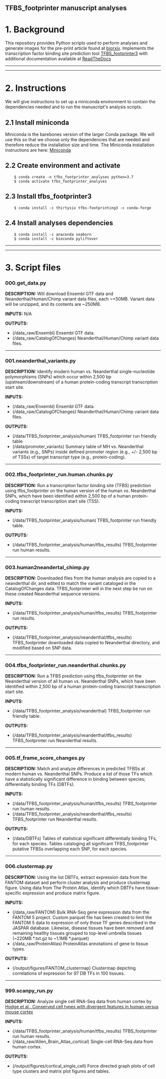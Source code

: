 

## TFBS_footprinter manuscript analyses

# 1. Background
This repository provides Python scripts used to perform analyses and generate images for the pre-print article found at [biorxiv](https://www.biorxiv.org/content/10.1101/2020.09.04.282749v2).
Implements the transcription factor binding site prediction tool [TFBS_footprinter3](https://github.com/thirtysix/TFBS_footprinting3) with additional documentation available at [ReadTheDocs](https://tfbs-footprinting.readthedocs.io/en/latest/index.html)

---
---
# 2. Instructions
We will give instructions to set up a miniconda environment to contain the dependencies needed and to run the manuscript's analysis scripts.

## 2.1 Install miniconda
Miniconda is the barebones version of the larger Conda package. We will use this so that we choose only the dependencies that are needed and therefore reduce the installation size and time. The Miniconda installation instructions are here: [Miniconda](https://docs.conda.io/en/latest/miniconda.html)

## 2.2 Create environment and activate
```
    $ conda create -n tfbs_footprinter_analyses python=3.7
    $ conda activate tfbs_footprinter_analyses
```

## 2.3 Install tfbs_footprinter3
```
    $ conda install -c thirtysix tfbs-footprinting3 -c conda-forge
```

## 2.4 Install analyses dependencies
```
    $ conda install -c anaconda seaborn
    $ conda install -c bioconda pyliftover
```

---
---
# 3. Script files
### __000.get_data.py__
**DESCRIPTION:** 
Will download Ensembl GTF data and Neanderthal/Human/Chimp variant data files, each ~<50MB. Variant data will be unzipped, and its contents are ~250MB.

__INPUTS:__ N/A

__OUTPUTS:__
* (/data_raw/Ensembl) Ensembl GTF data.
* (/data_raw/CatalogOfChanges) Neanderthal/Human/Chimp variant data files.

---
### __001.neanderthal_variants.py__
**DESCRIPTION:** 
Identify modern human vs. Neanderthal single-nucleotide polymorphisms (SNPs) which occur within 2,500 bp (upstream/downstream) of a human protein-coding transcript transcription start site.

__INPUTS:__
- (/data_raw/Ensembl) Ensembl GTF data.
- (/data_raw/CatalogOfChanges) Neanderthal/Human/Chimp variant data files.

__OUTPUTS:__
* (/data/TFBS_footprinter_analysis/human) TFBS_footprinter run friendly table 
* (/data/promoter_variants) Summary table of MH vs. Neanderthal variants (e.g., SNPs) inside defined promoter region (e.g., +/- 2,500 bp of TSSs) of target transcript type  (e.g., protein-coding).

---
### __002.tfbs_footprinter_run.human.chunks.py__
**DESCRIPTION:** 
Run a transcription factor binding site (TFBS) prediction using tfbs_footprinter on the human version of the human vs. Neanderthal SNPs, which have been identified within 2,500 bp of a human protein-coding transcript transcription start site (TSS).

__INPUTS:__
* (/data/TFBS_footprinter_analysis/human) TFBS_footprinter run friendly table.

__OUTPUTS:__
* (/data/TFBS_footprinter_analysis/human/tfbs_results) TFBS_footprinter run human results.

---
### __003.human2neandertal_chimp.py__
**DESCRIPTION:** 
Downloaded files from the human analysis are copied to a neanderthal dir, and edited to match the variant cataloged in the CatalogOfChanges data. TFBS_footprinter will in the next step be run on these created Neanderthal sequence versions.

__INPUTS:__
* (/data/TFBS_footprinter_analysis/human/tfbs_results) TFBS_footprinter run results.

__OUTPUTS:__
* (/data/TFBS_footprinter_analysis/neanderthal/tfbs_results) TFBS_footprinter downloaded data copied to Neanderthal directory, and modified based on SNP data.

---
### __004.tfbs_footprinter_run.neanderthal.chunks.py__
**DESCRIPTION:** 
Run a TFBS prediction using tfbs_footprinter on the Neanderthal version of all human vs. Neanderthal SNPs, which have been identified within 2,500 bp of a human protein-coding transcript transcription start site.

__INPUTS:__
* (/data/TFBS_footprinter_analysis/neanderthal) TFBS_footprinter run friendly table.

__OUTPUTS:__
* (/data/TFBS_footprinter_analysis/neanderthal/tfbs_results) TFBS_footprinter run Neanderthal results.

---
### __005.tf_frame_score_changes.py__
**DESCRIPTION:** 
Match and analyze differences in predicted TFBSs at modern human vs. Neanderthal SNPs. Produce a list of those TFs which have a statistically significant difference in binding between species; differentially binding TFs (DBTFs).

__INPUTS:__
* (/data/TFBS_footprinter_analysis/human/tfbs_results) TFBS_footprinter run human results.
* (/data/TFBS_footprinter_analysis/neanderthal/tfbs_results) TFBS_footprinter run Neanderthal results.

__OUTPUTS:__
* (/data/DBTFs) Tables of statistical significant differentially binding TFs, for each species.  Tables cataloging all significant TFBS_footprinter putative TFBSs overlapping each SNP, for each species.

---
### __006.clustermap.py__
**DESCRIPTION:** 
Using the list DBTFs, extract expression data from the FANTOM dataset and perform cluster analysis and produce clustermap figure. Using data from The Protein Atlas, identify which DBTFs have tissue-specific expression and produce matrix figure.

__INPUTS:__
* (/data_raw/FANTOM) Bulk RNA-Seq gene expression data from the FANTOM 5 project.  Custom parquet file has been created to limit the FANTOM 5 data to expression of only those TF genes described in the JASPAR database.  Likewise, disease tissues have been removed and remaining healthy tissues grouped to top-level umbrella tissues (\~220MB \*.txt.gz to \~1.1MB \*.parquet)
* (/data_raw/ProteinAtlas) ProteinAtlas annotations of gene to tissue types.

__OUTPUTS:__
* (/output/figures/FANTOM_clustermap) Clustermap depicting correlations of expression for 97 DB TFs in 100 tissues. 

---
### __999.scanpy_run.py__
**DESCRIPTION:** 
Analyze single cell RNA-Seq data from human cortex by [Hodge et al., Conserved cell types with divergent features in human versus mouse cortex](https://www.nature.com/articles/s41586-019-1506-7)

__INPUTS:__
* (/data/TFBS_footprinter_analysis/human/tfbs_results) TFBS_footprinter run human results.
* (/data_raw/Allen_Brain_Atlas_cortical) Single-cell RNA-Seq data from human cortex.

__OUTPUTS:__
* (/output/figures/cortical_single_cell) Force directed graph plots of cell type clusters and matrix plot figures and tables.